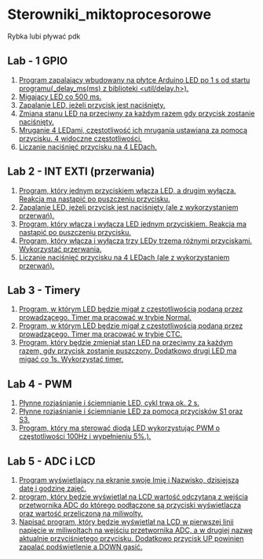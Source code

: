 # Sterowniki_miktoprocesorowe
Rybka lubi pływać pdk
## Lab - 1 GPIO
1. [Program zapalający wbudowany na płytce Arduino LED po 1 s od startu programu(_delay_ms(ms) z biblioteki <util/delay.h>).]()
2. [Migający LED co 500 ms.]()
3. [Zapalanie LED, jeżeli przycisk jest naciśnięty.]()
4. [Zmiana stanu LED na przeciwny za każdym razem gdy przycisk zostanie naciśnięty.]()
5. [Mruganie 4 LEDami, częstotliwość ich mrugania ustawiana za pomocą przycisku. 4 widoczne częstotliwości.]()
6. [Liczanie naciśnięć przycisku na 4 LEDach.]()

## Lab 2 - INT EXTI (przerwania)
1. [Program, który jednym przyciskiem włącza LED, a drugim wyłącza. Reakcja ma nastąpić po puszczeniu przycisku.]()
2. [Zapalanie LED, jeżeli przycisk jest naciśnięty (ale z wykorzystaniem przerwań).]()
3. [Program, który włącza i wyłącza LED jednym przyciskiem. Reakcja ma nastąpić po puszczeniu przycisku.]()
4. [Program, który włącza i wyłącza trzy LEDy trzema różnymi przyciskami. Wykorzystać przerwania.]()
5. [Liczanie naciśnięć przycisku na 4 LEDach (ale z wykorzystaniem przerwań).]()

## Lab 3 - Timery
1. [Program, w którym LED będzie migał z częstotliwością podaną przez prowadzącego. Timer ma pracować w trybie Normal.]()
2. [Program, w którym LED będzie migał z częstotliwością podaną przez prowadzącego. Timer ma pracować w trybie CTC.]()
3. [Program, który będzie zmieniał stan LED na przeciwny za każdym razem, gdy przycisk zostanie puszczony. Dodatkowo drugi LED ma migać co 1s. Wykorzystać timer.]()

## Lab 4 - PWM
1. [Płynne rozjaśnianie i ściemnianie LED, cykl trwa ok. 2 s.]()
2. [Płynne rozjaśnianie i ściemnianie LED za pomocą przycisków S1 oraz S3.]()
3. [Program, który ma sterować diodą LED wykorzystując PWM o częstotliwości 100Hz i wypełnieniu 5%.).]()

## Lab 5 - ADC i LCD
1. [Program wyświetlający na ekranie swoje Imię i Nazwisko, dzisiejszą datę i godzinę zajęć.]()
2. [program, który będzie wyświetlał na LCD wartość odczytaną z wejścia przetwornika ADC do którego podłączone są przyciski wyświetlacza oraz wartość przeliczoną na miliwolty.]()
3. [Napisać program, który będzie wyświetlał na LCD w pierwszej linii napięcie w miliwoltach na wejściu przetwornika ADC, a w drugiej nazwę aktualnie przyciśniętego przycisku. Dodatkowo przycisk UP powinien zapalać podświetlenie a DOWN gasić.]()
